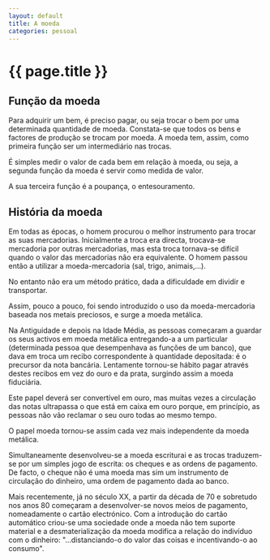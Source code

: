 ```yaml
---
layout: default
title: A moeda
categories: pessoal
---
```


# {{ page.title }}

## Função da moeda

Para adquirir um bem, é preciso pagar, ou seja trocar o bem por uma determinada quantidade de moeda. Constata-se que todos os bens e factores de produção se trocam por moeda. A moeda tem, assim, como primeira função ser um intermediário nas trocas.

É simples medir o valor de cada bem em relação à moeda, ou seja, a segunda função da moeda é servir como medida de valor.

A sua terceira função é a poupança, o entesouramento.

## História da moeda

Em todas as épocas, o homem procurou o melhor instrumento para trocar as suas mercadorias. Inicialmente a troca era directa, trocava-se mercadoria por outras mercadorias, mas esta troca tornava-se difícil quando o valor das mercadorias não era equivalente. O homem passou então a utilizar a moeda-mercadoria (sal, trigo, animais,...).

No entanto não era um método prático, dada a dificuldade em dividir e transportar.

Assim, pouco a pouco, foi sendo introduzido o uso da moeda-mercadoria baseada nos metais preciosos, e surge a moeda metálica.

Na Antiguidade e depois na Idade Média, as pessoas começaram a guardar os seus activos em moeda metálica entregando-a a um particular (determinada pessoa que desempenhava as funções de um banco), que dava em troca um recibo correspondente à quantidade depositada: é o precursor da nota bancária. Lentamente tornou-se hábito pagar através destes recibos em vez do ouro e da prata, surgindo assim a moeda fiduciária.

Este papel deverá ser convertível em ouro, mas muitas vezes a circulação das notas ultrapassa o que está em caixa em ouro porque, em princípio, as pessoas não vão reclamar o seu ouro todas ao mesmo tempo.

O papel moeda tornou-se assim cada vez mais independente da moeda metálica.

Simultaneamente desenvolveu-se a moeda escriturai e as trocas traduzem-se por um simples jogo de escrita: os cheques e as ordens de pagamento. De facto, o cheque não é uma moeda mas sim um instrumento de circulação do dinheiro, uma ordem de pagamento dada ao banco.

Mais recentemente, já no século XX, a partir da década de 70 e sobretudo nos anos 80 começaram a desenvolver-se novos meios de pagamento, nomeadamente o cartão electrónico. Com a introdução do cartão automático criou-se uma sociedade onde a moeda não tem suporte material e a desmaterialização da moeda modifica a relação do indivíduo com o dinheiro: "...distanciando-o do valor das coisas e incentivando-o ao consumo".